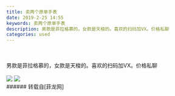 ```yaml
---
title: 卖两个原单手表
date: 2019-2-25 14:55
keywords: 卖两个原单手表
description: 男款是菲拉格慕的，女款是天梭的。喜欢的扫码加VX。价格私聊
categories: used
---
```

<td class="t_f" id="postmessage_3109674">

<br/>
<br/>
男款是菲拉格慕的，女款是天梭的。喜欢的扫码加VX。价格私聊<br/>
<br/>

<img aid="1095820" data-cf-modified-fa674c56a1b5b001143c8d61-="" file="data/attachment/forum/201902/25/145418b4bn7g6bv715inxl.jpg.thumb.jpg" id="aimg_1095820" inpost="1" onclick="" onmouseover="" src="http://www.flw.ph/data/attachment/forum/201902/25/145418b4bn7g6bv715inxl.jpg" style="cursor:pointer" zoomfile="data/attachment/forum/201902/25/145418b4bn7g6bv715inxl.jpg"/>



<img aid="1095819" data-cf-modified-fa674c56a1b5b001143c8d61-="" file="data/attachment/forum/201902/25/145417ir6wmt73m5yy9ttw.jpg.thumb.jpg" id="aimg_1095819" inpost="1" onclick="" onmouseover="" src="http://www.flw.ph/data/attachment/forum/201902/25/145417ir6wmt73m5yy9ttw.jpg" style="cursor:pointer" zoomfile="data/attachment/forum/201902/25/145417ir6wmt73m5yy9ttw.jpg"/>


<br/>
</td>
###### 转载自[菲龙网]